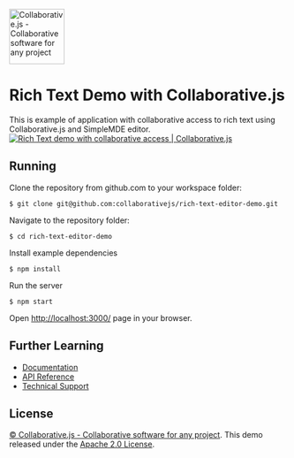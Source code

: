 
[<img src="http://collaborativejs.org/img/logo-transparent-color.png" width="100px" alt="Collaborative.js - Collaborative software for any project">](http://collaborativejs.org)

# Rich Text Demo with Collaborative.js
This is example of application with collaborative access to rich text using Collaborative.js and  SimpleMDE editor.
[<img src="http://collaborativejs.org/img/landing/rich-text-demo.png" alt="Rich Text demo with collaborative access | Collaborative.js">](http://collaborativejs.org/demos/rich-text-editor-demo)

## Running
Clone the repository from github.com to your workspace folder:
```
$ git clone git@github.com:collaborativejs/rich-text-editor-demo.git
```

Navigate to the repository folder:
```
$ cd rich-text-editor-demo
```

Install example dependencies
```
$ npm install
```

Run the server
```
$ npm start
```

Open [http://localhost:3000/](http://localhost:3000/) page in your browser.


## Further Learning
* [Documentation](http://collaborativejs.org/docs)
* [API Reference](http://collaborativejs.org/api)
* [Technical Support](http://collaborativejs.org/support)

## License
[© Collaborative.js - Collaborative software for any project](http://collaborativejs.org). This demo released under the [Apache 2.0 License](https://github.com/collaborativejs/rich-text-editor-demo/blob/master/LICENSE).
